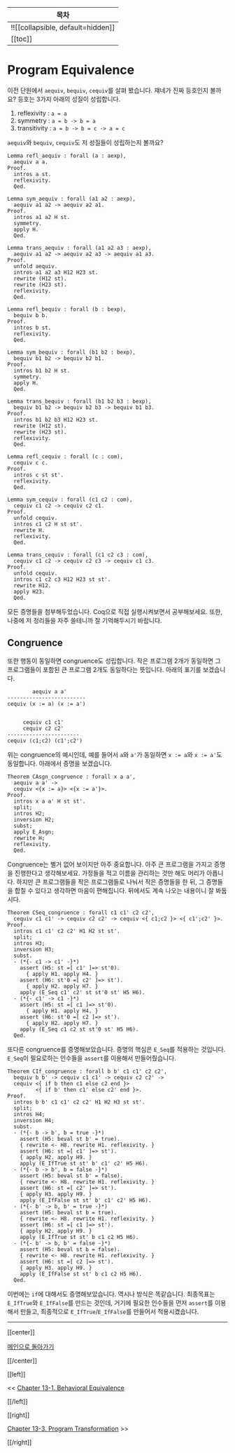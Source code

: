 | 목차 |
|-------------------|
|!![[collapsible, default=hidden]]  |
|[[toc]]|

# Program Equivalence

이전 단원에서 `aequiv`, `bequiv`, `cequiv`를 살펴 봤습니다. 쟤네가 진짜 등호인지 볼까요? 등호는 3가지 아래의 성질이 성립합니다.

1. reflexivity : `a = a`
1. symmetry : `a = b -> b = a`
1. transitivity : `a = b -> b = c -> a = c`

`aequiv`와 `bequiv`, `cequiv`도 저 성질들이 성립하는지 볼까요?

```haskell, line_num
Lemma refl_aequiv : forall (a : aexp),
  aequiv a a.
Proof.
  intros a st.
  reflexivity.
  Qed.

Lemma sym_aequiv : forall (a1 a2 : aexp),
  aequiv a1 a2 -> aequiv a2 a1.
Proof.
  intros a1 a2 H st.
  symmetry.
  apply H.
  Qed.

Lemma trans_aequiv : forall (a1 a2 a3 : aexp),
  aequiv a1 a2 -> aequiv a2 a3 -> aequiv a1 a3.
Proof.
  unfold aequiv.
  intros a1 a2 a3 H12 H23 st.
  rewrite (H12 st).
  rewrite (H23 st).
  reflexivity.
  Qed.

Lemma refl_bequiv : forall (b : bexp),
  bequiv b b.
Proof.
  intros b st.
  reflexivity.
  Qed.

Lemma sym_bequiv : forall (b1 b2 : bexp),
  bequiv b1 b2 -> bequiv b2 b1.
Proof.
  intros b1 b2 H st.
  symmetry.
  apply H.
  Qed.

Lemma trans_bequiv : forall (b1 b2 b3 : bexp),
  bequiv b1 b2 -> bequiv b2 b3 -> bequiv b1 b3.
Proof.
  intros b1 b2 b3 H12 H23 st.
  rewrite (H12 st).
  rewrite (H23 st).
  reflexivity.
  Qed.

Lemma refl_cequiv : forall (c : com),
  cequiv c c.
Proof.
  intros c st st'.
  reflexivity.
  Qed.

Lemma sym_cequiv : forall (c1 c2 : com),
  cequiv c1 c2 -> cequiv c2 c1.
Proof.
  unfold cequiv.
  intros c1 c2 H st st'.
  rewrite H.
  reflexivity.
  Qed.

Lemma trans_cequiv : forall (c1 c2 c3 : com),
  cequiv c1 c2 -> cequiv c2 c3 -> cequiv c1 c3.
Proof.
  unfold cequiv.
  intros c1 c2 c3 H12 H23 st st'.
  rewrite H12.
  apply H23.
  Qed.
```

모든 증명들을 첨부해두었습니다. Coq으로 직접 실행시켜보면서 공부해보세요. 또한, 나중에 저 정리들을 자주 쓸테니까 잘 기억해두시기 바랍니다.

## Congruence

또한 행동이 동일하면 congruence도 성립합니다. 작은 프로그램 2개가 동일하면 그 프로그램들이 포함된 큰 프로그램 2개도 동일하다는 뜻입니다. 아래의 표기를 보겠습니다.

```
        aequiv a a'
-------------------------
cequiv (x := a) (x := a')


     cequiv c1 c1'
     cequiv c2 c2'
-----------------------
cequiv (c1;c2) (c1';c2')
```

위는 congruence의 예시인데, 예를 들어서 `a`와 `a'`가 동일하면 `x := a`와 `x := a'`도 동일합니다. 아래에서 증명을 보겠습니다.

```haskell, line_num
Theorem CAsgn_congruence : forall x a a',
  aequiv a a' ->
  cequiv <{x := a}> <{x := a'}>.
Proof.
  intros x a a' H st st'.
  split;
  intros H2;
  inversion H2;
  subst;
  apply E_Asgn;
  rewrite H;
  reflexivity.
  Qed.
```

Congruence는 별거 없어 보이지만 아주 중요합니다. 아주 큰 프로그램을 가지고 증명을 진행한다고 생각해보세요. 가정들을 적고 이름을 관리하는 것만 해도 머리가 아픕니다. 하지만 큰 프로그램들을 작은 프로그램들로 나눠서 작은 증명들을 한 뒤, 그 증명들을 합칠 수 있다고 생각하면 마음이 편해집니다. 뒤에서도 계속 나오는 내용이니 잘 봐둡시다.

```haskell, line_num
Theorem CSeq_congruence : forall c1 c1' c2 c2',
  cequiv c1 c1' -> cequiv c2 c2' -> cequiv <{ c1;c2 }> <{ c1';c2' }>.
Proof.
  intros c1 c1' c2 c2' H1 H2 st st'.
  split;
  intros H3;
  inversion H3;
  subst.
  - (*{- c1 -> c1' -}*)
    assert (H5: st =[ c1' ]=> st'0).
      { apply H1. apply H4. }
    assert (H6: st'0 =[ c2' ]=> st').
      { apply H2. apply H7. }
    apply (E_Seq c1' c2' st st'0 st' H5 H6).
  - (*{- c1' -> c1 -}*)
    assert (H5: st =[ c1 ]=> st'0).
      { apply H1. apply H4. }
    assert (H6: st'0 =[ c2 ]=> st').
      { apply H2. apply H7. }
    apply (E_Seq c1 c2 st st'0 st' H5 H6).
  Qed.
```

또다른 congruence를 증명해보았습니다. 증명의 핵심은 `E_Seq`를 적용하는 것입니다. `E_Seq`이 필요로하는 인수들을 `assert`를 이용해서 만들어줬습니다.

```haskell, line_num
Theorem CIf_congruence : forall b b' c1 c1' c2 c2',
  bequiv b b' -> cequiv c1 c1' -> cequiv c2 c2' ->
  cequiv <{ if b then c1 else c2 end }>
         <{ if b' then c1' else c2' end }>.
Proof.
  intros b b' c1 c1' c2 c2' H1 H2 H3 st st'.
  split;
  intros H4;
  inversion H4;
  subst.
  - (*{- b -> b', b = true -}*)
    assert (H5: beval st b' = true).
    { rewrite <- H8. rewrite H1. reflexivity. }
    assert (H6: st =[ c1' ]=> st').
    { apply H2. apply H9. }
    apply (E_IfTrue st st' b' c1' c2' H5 H6).
  - (*{- b -> b', b = false -}*)
    assert (H5: beval st b' = false).
    { rewrite <- H8. rewrite H1. reflexivity. }
    assert (H6: st =[ c2' ]=> st').
    { apply H3. apply H9. }
    apply (E_IfFalse st st' b' c1' c2' H5 H6).
  - (*{- b' -> b, b' = true -}*)
    assert (H5: beval st b = true).
    { rewrite <- H8. rewrite H1. reflexivity. }
    assert (H6: st =[ c1 ]=> st').
    { apply H2. apply H9. }
    apply (E_IfTrue st st' b c1 c2 H5 H6).
  - (*{- b' -> b, b' = false -}*)
    assert (H5: beval st b = false).
    { rewrite <- H8. rewrite H1. reflexivity. }
    assert (H6: st =[ c2 ]=> st').
    { apply H3. apply H9. }
    apply (E_IfFalse st st' b c1 c2 H5 H6).
  Qed.
```

이번에는 `if`에 대해서도 증명해보았습니다. 역시나 방식은 똑같습니다. 최종목표는 `E_IfTrue`와 `E_IfFalse`를 만드는 것인데, 거기에 필요한 인수들을 먼저 `assert`를 이용해서 만들고, 최종적으로 `E_IfTrue`/`E_IfFalse`를 만들어서 적용시켰습니다.

---

[[center]]

[메인으로 돌아가기](index.html)

[[/center]]

[[left]]

<< [Chapter 13-1. Behavioral Equivalence](Chap13-1.html)

[[/left]]

[[right]]

[Chapter 13-3. Program Transformation](Chap13-3.html) >>

[[/right]]